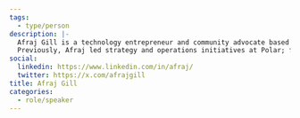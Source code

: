 ```yaml
---
tags:
  - type/person
description: |-
  Afraj Gill is a technology entrepreneur and community advocate based in Toronto. He is currently the Vice-President of Business Development & Government Affairs at Dropbike, a venture-backed smart bike-sharing company. Under Afraj’s leadership, Dropbike has entered multiple markets in under 6 months and also became the first smart bike sharing company in North America to launch in partnership with a city.
  Previously, Afraj led strategy and operations initiatives at Polar; founded two software startups; worked at Google's global headquarters on the Special Projects team; wrote as a National Contributing Columnist for The Globe and Mail; and served 23,000+ students as an elected Senator of Queen's University. He sits on the Board of Advisors of Venture for Canada, and was awarded the Sovereign’s Medal for Volunteers on behalf of the Governor General.
social:
  linkedin: https://www.linkedin.com/in/afraj/
  twitter: https://x.com/afrajgill
title: Afraj Gill
categories:
  - role/speaker
---
```

